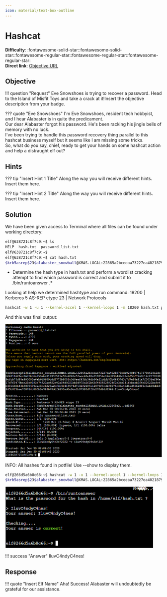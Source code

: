```yaml
---
icon: material/text-box-outline
---
```


# Hashcat

**Difficulty**: :fontawesome-solid-star::fontawesome-solid-star::fontawesome-regular-star::fontawesome-regular-star::fontawesome-regular-star:<br/>
**Direct link**: [Objective URL](https://.../)

## Objective

!!! question "Request"
    Eve Snowshoes is trying to recover a password. Head to the Island of Misfit Toys and take a crack at it!Insert the objective description from your badge.

??? quote "Eve Snowshoes"
    I'm Eve Snowshoes, resident tech hobbyist, and I hear Alabaster is in quite the predicament.<br/>
    Our dear Alabaster forgot his password. He's been racking his jingle bells of memory with no luck.<br/>
    I've been trying to handle this password recovery thing parallel to this hashcat business myself but it seems like I am missing some tricks.<br/>
    So, what do you say, chief, ready to get your hands on some hashcat action and help a distraught elf out?




## Hints

??? tip "Insert Hint 1 Title"
    Along the way you will receive different hints. Insert them here.

??? tip "Insert Hint 2 Title"
    Along the way you will receive different hints. Insert them here.

## Solution

We have been given access to Terminal where all files can be found under working directory:
```bash
elf@638721c8f7c9:~$ ls
HELP  hash.txt  password_list.txt
elf@638721c8f7c9:~$
elf@638721c8f7c9:~$ cat hash.txt 
$krb5asrep$23$alabaster_snowball@XMAS.LOCAL:22865a2bceeaa73227ea4021879eda02$8f07417379e610e2dcb0621462fec3675bb5a850aba31837d541e50c622dc5faee60e48e019256e466d29b4d8c43cbf5bf7264b12c21737499cfcb73d95a903005a6ab6d9689ddd2772b908fc0d0aef43bb34db66af1dddb55b64937d3c7d7e93a91a7f303fef96e17d7f5479bae25c0183e74822ac652e92a56d0251bb5d975c2f2b63f4458526824f2c3dc1f1fcbacb2f6e52022ba6e6b401660b43b5070409cac0cc6223a2bf1b4b415574d7132f2607e12075f7cd2f8674c33e40d8ed55628f1c3eb08dbb8845b0f3bae708784c805b9a3f4b78ddf6830ad0e9eafb07980d7f2e270d8dd1966elf@638721c8f7c9:~$
```
* Determine the hash type in hash.txt and perform a wordlist cracking attempt to find which password is correct and submit it to /bin/runtoanswer .*

Looking at help we determined hashtype and run command:
  18200 | Kerberos 5 AS-REP etype 23                       | Network Protocols

```bash
hashcat -w 1 -u 1 --kernel-accel 1 --kernel-loops 1 -m 18200 hash.txt password_list.txt --force
```

And this was final output:


![Terminal output](../img/objectives/o15/hashcat.png)

INFO: All hashes found in potfile! Use --show to display them.

```bash
elf@266d5a6b8c66:~$ hashcat -w 1 -u 1 --kernel-accel 1 --kernel-loops 1 -m 18200 hash.txt password_list.txt --force --show
$krb5asrep$23$alabaster_snowball@XMAS.LOCAL:22865a2bceeaa73227ea4021879eda02$8f07417379e610e2dcb0621462fec3675bb5a850aba31837d541e50c622dc5faee60e48e019256e466d29b4d8c43cbf5bf7264b12c21737499cfcb73d95a903005a6ab6d9689ddd2772b908fc0d0aef43bb34db66af1dddb55b64937d3c7d7e93a91a7f303fef96e17d7f5479bae25c0183e74822ac652e92a56d0251bb5d975c2f2b63f4458526824f2c3dc1f1fcbacb2f6e52022ba6e6b401660b43b5070409cac0cc6223a2bf1b4b415574d7132f2607e12075f7cd2f8674c33e40d8ed55628f1c3eb08dbb8845b0f3bae708784c805b9a3f4b78ddf6830ad0e9eafb07980d7f2e270d8dd1966:**IluvC4ndyC4nes!**
```

![Terminal output](../img/objectives/o15/hash_answer.png)


!!! success "Answer"
    IluvC4ndyC4nes!


## Response

!!! quote "Insert Elf Name"
    Aha! Success! Alabaster will undoubtedly be grateful for our assistance.
